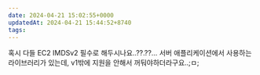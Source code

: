 ```yaml
---
date: 2024-04-21 15:02:55+0000
updatedAt: 2024-04-21 15:44:52+8740
tags: 
---
```

혹시 다들 EC2 IMDSv2 필수로 해두시나요..??.??… 서버 애플리케이션에서 사용하는 라이브러리가 있는데, v1밖에 지원을 안해서 꺼둬야하더라구요..;ㅁ;